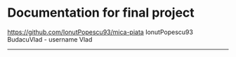 # Documentation for final project

https://github.com/IonutPopescu93/mica-piata
IonutPopescu93 
BudacuVlad - username Vlad

---
